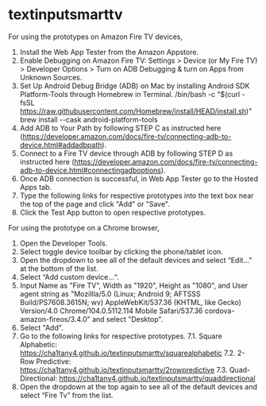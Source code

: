 # textinputsmarttv

For using the prototypes on Amazon Fire TV devices,

1. Install the Web App Tester from the Amazon Appstore.
2. Enable Debugging on Amazon Fire TV: Settings > Device (or My Fire TV) > Developer Options > Turn on ADB Debugging & turn on Apps from Unknown Sources.
3. Set Up Android Debug Bridge (ADB) on Mac by installing Android SDK Platform-Tools through Homebrew in Terminal.
/bin/bash -c "$(curl -fsSL https://raw.githubusercontent.com/Homebrew/install/HEAD/install.sh)"
brew install --cask android-platform-tools
4. Add ADB to Your Path by following STEP C as instructed here (https://developer.amazon.com/docs/fire-tv/connecting-adb-to-device.html#addadbpath).
5. Connect to a Fire TV device through ADB by following STEP D as instructed here (https://developer.amazon.com/docs/fire-tv/connecting-adb-to-device.html#connectingadboptions).
6. Once ADB connection is successful, in Web App Tester go to the Hosted Apps tab.
7. Type the following links for respective prototypes into the text box near the top of the page and click "Add" or "Save".
8. Click the Test App button to open respective prototypes.

For using the prototype on a Chrome browser,
1. Open the Developer Tools.
2. Select toggle device toolbar by clicking the phone/tablet icon.
3. Open the dropdown to see all of the default devices and select “Edit...” at the bottom of the list.
4. Select “Add custom device…“.
5. Input Name as "Fire TV", Width as "1920", Height as "1080", and User agent string as "Mozillla/5.0 (Linux; Android 9; AFTSSS Build/PS7608.3615N; wv) AppleWebKit/537.36 (KHTML, like Gecko) Version/4.0 Chrome/104.0.5112.114 Mobile Safari/537.36 cordova-amazon-fireos/3.4.0" and select "Desktop".
6. Select "Add".
7. Go to the following links for respective prototypes.
7.1. Square Alphabetic: https://cha1tany4.github.io/textinputsmarttv/squarealphabetic
7.2. 2-Row Predictive: https://cha1tany4.github.io/textinputsmarttv/2rowpredictive
7.3. Quad-Directional: https://cha1tany4.github.io/textinputsmarttv/quaddirectional
8. Open the dropdown at the top again to see all of the default devices and select “Fire Tv” from the list.
